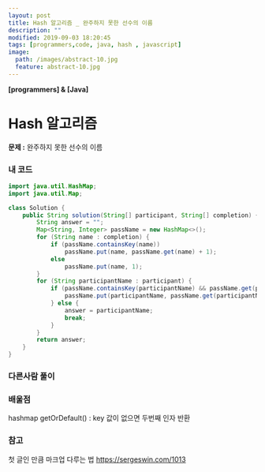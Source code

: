 ```yaml
---
layout: post
title: Hash 알고리즘 _ 완주하지 못한 선수의 이름
description: ""
modified: 2019-09-03 18:20:45
tags: [programmers,code, java, hash , javascript]
image:
  path: /images/abstract-10.jpg
  feature: abstract-10.jpg
---
```


**[programmers] & [Java]**

# Hash 알고리즘
**문제 :** 완주하지 못한 선수의 이름


### 내 코드
```java
import java.util.HashMap;
import java.util.Map;

class Solution {
	public String solution(String[] participant, String[] completion) {
		String answer = "";
		Map<String, Integer> passName = new HashMap<>();
		for (String name : completion) {
			if (passName.containsKey(name))
				passName.put(name, passName.get(name) + 1);
			else
				passName.put(name, 1);
		}
		for (String participantName : participant) {
			if (passName.containsKey(participantName) && passName.get(participantName) > 0) {
				passName.put(participantName, passName.get(participantName) - 1);
			} else {
				answer = participantName;
				break;
			}
		}
		return answer;
	}
}
```

### 다른사람 풀이



### 배울점
hashmap getOrDefault() : key 값이 없으면 두번째 인자 반환



### 참고
첫 글인 만큼 마크업 다루는 법  https://sergeswin.com/1013





